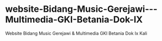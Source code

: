 # website-Bidang-Music-Gerejawi---Multimedia-GKI-Betania-Dok-IX
Website Bidang Music Gerejawi &amp; Multimedia GKI  Betania Dok Ix Kali 
